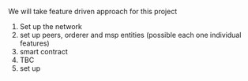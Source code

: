 We will take feature driven approach for this project
1. Set up the network
2. set up peers, orderer and msp entities (possible each one individual features)
3. smart contract
4. TBC
5. set up
